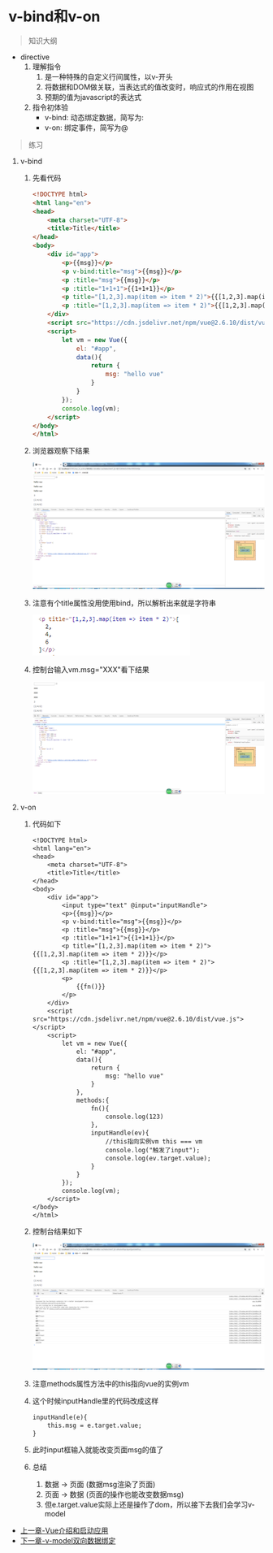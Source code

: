 # v-bind和v-on

> 知识大纲

* directive
    1. 理解指令
        1. 是一种特殊的自定义行间属性，以v-开头
        2. 将数据和DOM做关联，当表达式的值改变时，响应式的作用在视图
        3. 预期的值为javascript的表达式
    2. 指令初体验
        * v-bind: 动态绑定数据，简写为:
        * v-on: 绑定事件，简写为@

> 练习
1. v-bind
    1. 先看代码
        ```html
        <!DOCTYPE html>
        <html lang="en">
        <head>
            <meta charset="UTF-8">
            <title>Title</title>
        </head>
        <body>
            <div id="app">
                <p>{{msg}}</p>
                <p v-bind:title="msg">{{msg}}</p>
                <p :title="msg">{{msg}}</p>
                <p :title="1+1+1">{{1+1+1}}</p>
                <p title="[1,2,3].map(item => item * 2)">{{[1,2,3].map(item => item * 2)}}</p>
                <p :title="[1,2,3].map(item => item * 2)">{{[1,2,3].map(item => item * 2)}}</p>
            </div>
            <script src="https://cdn.jsdelivr.net/npm/vue@2.6.10/dist/vue.js"></script>
            <script>
                let vm = new Vue({
                    el: "#app",
                    data(){
                        return {
                            msg: "hello vue"
                        }
                    }
                });
                console.log(vm);
            </script>
        </body>
        </html>
        ```
    2. 浏览器观察下结果
    
        ![](./images/v-bind浏览器结果.jpg)    
        
    3. 注意有个title属性没用使用bind，所以解析出来就是字符串  
    
        ![](./images/没使用bind的title.jpg)  
        
    4. 控制台输入vm.msg="XXX"看下结果  
    
        ![](./images/看数据改变绑定的属性是否变化.jpg)  
        
2. v-on 
    1. 代码如下
        ```
        <!DOCTYPE html>
        <html lang="en">
        <head>
            <meta charset="UTF-8">
            <title>Title</title>
        </head>
        <body>
            <div id="app">
                <input type="text" @input="inputHandle">
                <p>{{msg}}</p>
                <p v-bind:title="msg">{{msg}}</p>
                <p :title="msg">{{msg}}</p>
                <p :title="1+1+1">{{1+1+1}}</p>
                <p title="[1,2,3].map(item => item * 2)">{{[1,2,3].map(item => item * 2)}}</p>
                <p :title="[1,2,3].map(item => item * 2)">{{[1,2,3].map(item => item * 2)}}</p>
                <p>
                    {{fn()}}
                </p>
            </div>
            <script src="https://cdn.jsdelivr.net/npm/vue@2.6.10/dist/vue.js"></script>
            <script>
                let vm = new Vue({
                    el: "#app",
                    data(){
                        return {
                            msg: "hello vue"
                        }
                    },
                    methods:{
                        fn(){
                            console.log(123)
                        },
                        inputHandle(ev){
                            //this指向实例vm this === vm
                            console.log("触发了input");
                            console.log(ev.target.value);
                        }
                    }
                });
                console.log(vm);
            </script>
        </body>
        </html>
        ```  
    2. 控制台结果如下  
        
        ![](./images/v-on控制台结果.png)   
        
    3. 注意methods属性方法中的this指向vue的实例vm   
    
    4. 这个时候inputHandle里的代码改成这样
        ```
        inputHandle(e){
            this.msg = e.target.value;
        }
        ``` 
    5. 此时input框输入就能改变页面msg的值了
    6. 总结
        1. 数据 -> 页面 (数据msg渲染了页面)
        2. 页面 -> 数据 (页面的操作也能改变数据msg)
        3. 但e.target.value实际上还是操作了dom，所以接下去我们会学习v-model   
        
* [上一章-Vue介绍和启动应用](../01-Vue介绍和启动应用/Vue介绍和启动应用.md)
* [下一章-v-model双向数据绑定](../03-v-model双向数据绑定/v-model双向数据绑定.md)
        
